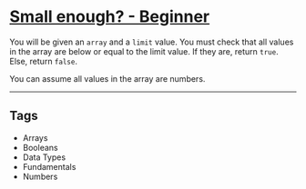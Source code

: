 # [Small enough? - Beginner](https://www.codewars.com/kata/57cc981a58da9e302a000214)

You will be given an `array` and a `limit` value. You must check that all values in the array are below or equal to the limit value. If they are, return `true`. Else, return `false`.

You can assume all values in the array are numbers.

---

## Tags

- Arrays
- Booleans
- Data Types
- Fundamentals
- Numbers
